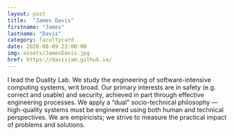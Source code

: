```yaml
---
layout: post
title:  "James Davis"
firstname: "James"
lastname: "Davis"
category: facultycard
date: 2020-08-09 23:00:00
img: assets/JamesDavis.jpg
href: https://davisjam.github.io/
---
```


I lead the Duality Lab. We study the engineering of software-intensive computing systems, writ broad. Our primary interests are in safety (e.g. correct and usable) and security, achieved in part through effective engineering processes. We apply a “dual” socio-technical philosophy — high-quality systems must be engineered using both human and technical perspectives. We are empiricists; we strive to measure the practical impact of problems and solutions.
